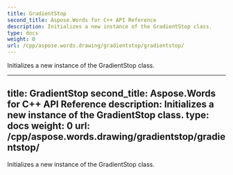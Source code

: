 ```yaml
---
title: GradientStop
second_title: Aspose.Words for C++ API Reference
description: Initializes a new instance of the GradientStop class. 
type: docs
weight: 0
url: /cpp/aspose.words.drawing/gradientstop/gradientstop/
---
```


Initializes a new instance of the GradientStop class. 

---
title: GradientStop
second_title: Aspose.Words for C++ API Reference
description: Initializes a new instance of the GradientStop class. 
type: docs
weight: 0
url: /cpp/aspose.words.drawing/gradientstop/gradientstop/
---

Initializes a new instance of the GradientStop class. 

